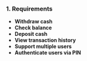 ### 1. **Requirements**

* **Withdraw cash**
* **Check balance**
* **Deposit cash**
* **View transaction history**
* **Support multiple users**
* **Authenticate users via PIN**
